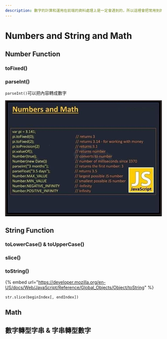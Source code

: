 ```yaml
---
description: 數字的計算和運用在前端的資料處理上是一定會遇到的，所以這裡會把常用到的相關知識，編寫在下方
---
```


# Numbers and String and Math

## Number Function

### toFixed()

### parseInt()

`parseInt()`可以把內容轉成數字

![](<../.gitbook/assets/Numbers and Math.jpg>)

## String Function

### toLowerCase() &  toUpperCase()

### slice()

### toString()

{% embed url="https://developer.mozilla.org/en-US/docs/Web/JavaScript/Reference/Global_Objects/Object/toString" %}



```
str.slice(beginIndex[, endIndex])
```

## Math

## 數字轉型字串 & 字串轉型數字



